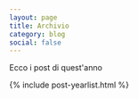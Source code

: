 ```yaml
---
layout: page
title: Archivio
category: blog
social: false
---
```


Ecco i post di quest'anno

{% include post-yearlist.html %}
